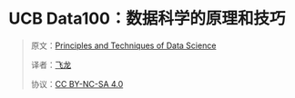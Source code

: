 # UCB Data100：数据科学的原理和技巧

> 原文：[Principles and Techniques of Data Science](https://ds100.org/course-notes/index.html)
> 
> 译者：[飞龙](https://github.com/wizardforcel)
> 
> 协议：[CC BY-NC-SA 4.0](https://creativecommons.org/licenses/by-nc-sa/4.0/)
